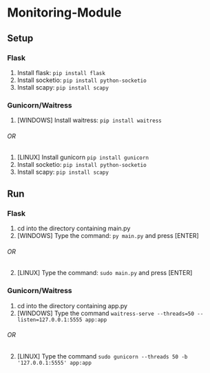 # Monitoring-Module
## Setup
### Flask
1. Install flask: ```pip install flask```
2. Install socketio: ```pip install python-socketio```
3. Install scapy: ```pip install scapy```

### Gunicorn/Waitress
1. [WINDOWS] Install waitress: ```pip install waitress```
###### OR
1. [LINUX] Install gunicorn ```pip install gunicorn```
2. Install socketio: ```pip install python-socketio```
3. Install scapy: ```pip install scapy```

## Run
### Flask
1. cd into the directory containing main.py 
2. [WINDOWS] Type the command: ```py main.py``` and press [ENTER]
###### OR
2. [LINUX] Type the command: ```sudo main.py``` and press [ENTER]

### Gunicorn/Waitress
1. cd into the directory containing app.py
2. [WINDOWS] Type the command ```waitress-serve --threads=50 --listen=127.0.0.1:5555 app:app```
###### OR
2. [LINUX] Type the command ```sudo gunicorn --threads 50 -b '127.0.0.1:5555' app:app```
